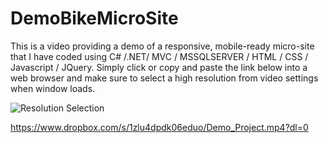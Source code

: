 # DemoBikeMicroSite
This is a video providing a demo of a responsive, mobile-ready micro-site that I have coded using C# /.NET/ MVC / MSSQLSERVER / HTML / CSS / Javascript / JQuery.
Simply click or copy and paste the link below into a web browser and make sure to select a high resolution from video settings when window loads.

![Resolution Selection](https://previews.dropbox.com/p/thumb/AAg7Y-F6aCAHMZ3nVAMYdfbTJBQPoilCmhRQFZIG4LA7CDEtFzKIh983-48xgEiHpAFcmzcdneA63A0XUBq5q6FjwvalOw6ejfxXjTHe2Ussh4dP_5Kj1OM0RDpmsAFnGHXZ6yTqFXISJpWUj68fqdmxjgi1ODsaxRKmka1fxGi9jIb4_wv8Inb0yurEJ6A5ejnXgMzRcbjIAqcHSkWbCQZ3sIKRy7KBCyJy1bK25rQ833rOAq96SMeOPaUYD7rsZbt9LBB6Fykr6WjAXuFqcZGCpWJx3ivBdxhZyLSsjCQzlFwxarwybisvpZWKlK3WhMrHynqVrn2CNiVqw5aHwqX2/p.jpeg?fv_content=true&size_mode=5)

https://www.dropbox.com/s/1zlu4dpdk06eduo/Demo_Project.mp4?dl=0
